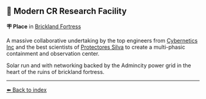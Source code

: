 ## 🔬 Modern CR Research Facility

**🪧 Place** in [Brickland Fortress](../refs/brickland_fortress.md)

A massive collaborative undertaking by the top engineers from [Cybernetics Inc](../refs/cybernetics_inc.md) and the best scientists of [Protectores Silva](../refs/protectores_silva.md) to create a multi-phasic containment and observation center. 

Solar run and with networking backed by the Admincity power grid in the heart of the ruins of brickland fortress.


----------
[⬅️ Back to index](/index.md#9f60_s)